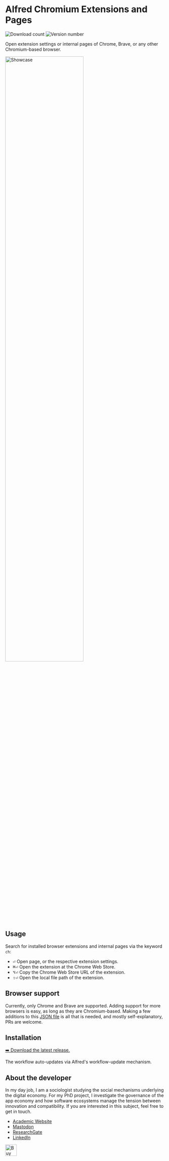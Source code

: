 <!-- LTeX: enabled=false -->
# Alfred Chromium Extensions and Pages
<!-- LTeX: enabled=true -->
![Download count](https://img.shields.io/github/downloads/chrisgrieser/alfred-chromium-extensions/total?label=Total%20Downloads&style=plastic)
![Version number](https://img.shields.io/github/v/release/chrisgrieser/alfred-chromium-extensions?label=Latest%20Release&style=plastic)

Open extension settings or internal pages of Chrome, Brave, or any other
Chromium-based browser.

<img alt="Showcase" width=70% src="https://github.com/user-attachments/assets/bb4f10fc-f485-4aab-8352-c1af6950a1bc">

## Usage
Search for installed browser extensions and internal pages via the keyword `ch`:
- <kbd>⏎</kbd> Open page, or the respective extension settings.
- <kbd>⌘⏎</kbd> Open the extension at the Chrome Web Store.
- <kbd>⌥⏎</kbd> Copy the Chrome Web Store URL of the extension.
- <kbd>⇧⏎</kbd> Open the local file path of the extension.

## Browser support
Currently, only Chrome and Brave are supported. Adding support for more browsers
is easy, as long as they are Chromium-based. Making a few additions to this
[JSON
file](https://github.com/chrisgrieser/alfred-chromium-extensions/blob/main/scripts/browser-vars.json)
is all that is needed, and mostly self-explanatory, PRs are welcome.

## Installation
[➡️ Download the latest release.](https://github.com/chrisgrieser/alfred-chromium-extensions/releases/latest)

The workflow auto-updates via Alfred's workflow-update mechanism.

<!-- vale Google.FirstPerson = NO -->
## About the developer
In my day job, I am a sociologist studying the social mechanisms underlying the
digital economy. For my PhD project, I investigate the governance of the app
economy and how software ecosystems manage the tension between innovation and
compatibility. If you are interested in this subject, feel free to get in touch.

- [Academic Website](https://chris-grieser.de/)
- [Mastodon](https://pkm.social/@pseudometa)
- [ResearchGate](https://www.researchgate.net/profile/Christopher-Grieser)
- [LinkedIn](https://www.linkedin.com/in/christopher-grieser-ba693b17a/)

<a href='https://ko-fi.com/Y8Y86SQ91' target='_blank'>
	<img
	height='36'
	style='border:0px;height:36px;'
	src='https://cdn.ko-fi.com/cdn/kofi1.png?v=3'
	border='0'
	alt='Buy Me a Coffee at ko-fi.com'
/></a>
